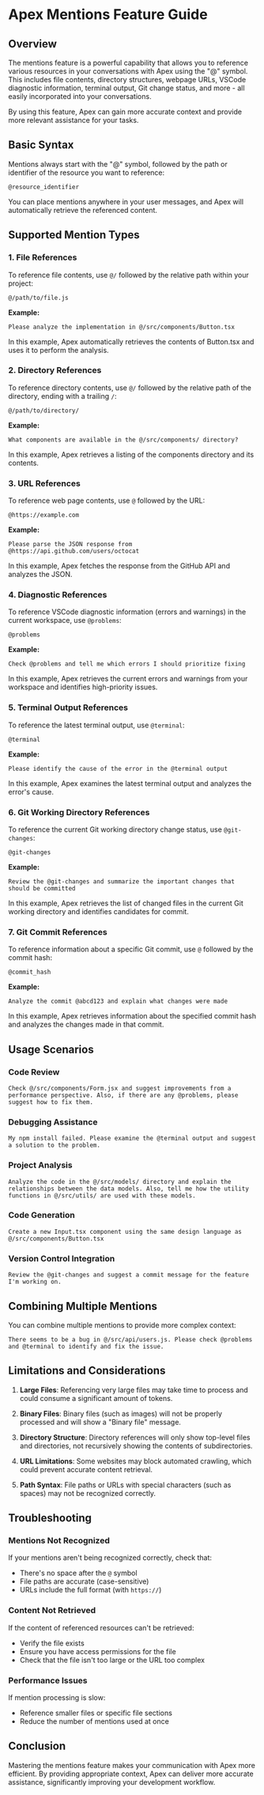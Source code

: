 # Apex Mentions Feature Guide

## Overview

The mentions feature is a powerful capability that allows you to reference various resources in your conversations with Apex using the "@" symbol. This includes file contents, directory structures, webpage URLs, VSCode diagnostic information, terminal output, Git change status, and more - all easily incorporated into your conversations.

By using this feature, Apex can gain more accurate context and provide more relevant assistance for your tasks.

## Basic Syntax

Mentions always start with the "@" symbol, followed by the path or identifier of the resource you want to reference:

```
@resource_identifier
```

You can place mentions anywhere in your user messages, and Apex will automatically retrieve the referenced content.

## Supported Mention Types

### 1. File References

To reference file contents, use `@/` followed by the relative path within your project:

```
@/path/to/file.js
```

**Example:**
```
Please analyze the implementation in @/src/components/Button.tsx
```

In this example, Apex automatically retrieves the contents of Button.tsx and uses it to perform the analysis.

### 2. Directory References

To reference directory contents, use `@/` followed by the relative path of the directory, ending with a trailing `/`:

```
@/path/to/directory/
```

**Example:**
```
What components are available in the @/src/components/ directory?
```

In this example, Apex retrieves a listing of the components directory and its contents.

### 3. URL References

To reference web page contents, use `@` followed by the URL:

```
@https://example.com
```

**Example:**
```
Please parse the JSON response from @https://api.github.com/users/octocat
```

In this example, Apex fetches the response from the GitHub API and analyzes the JSON.

### 4. Diagnostic References

To reference VSCode diagnostic information (errors and warnings) in the current workspace, use `@problems`:

```
@problems
```

**Example:**
```
Check @problems and tell me which errors I should prioritize fixing
```

In this example, Apex retrieves the current errors and warnings from your workspace and identifies high-priority issues.

### 5. Terminal Output References

To reference the latest terminal output, use `@terminal`:

```
@terminal
```

**Example:**
```
Please identify the cause of the error in the @terminal output
```

In this example, Apex examines the latest terminal output and analyzes the error's cause.

### 6. Git Working Directory References

To reference the current Git working directory change status, use `@git-changes`:

```
@git-changes
```

**Example:**
```
Review the @git-changes and summarize the important changes that should be committed
```

In this example, Apex retrieves the list of changed files in the current Git working directory and identifies candidates for commit.

### 7. Git Commit References

To reference information about a specific Git commit, use `@` followed by the commit hash:

```
@commit_hash
```

**Example:**
```
Analyze the commit @abcd123 and explain what changes were made
```

In this example, Apex retrieves information about the specified commit hash and analyzes the changes made in that commit.

## Usage Scenarios

### Code Review

```
Check @/src/components/Form.jsx and suggest improvements from a performance perspective. Also, if there are any @problems, please suggest how to fix them.
```

### Debugging Assistance

```
My npm install failed. Please examine the @terminal output and suggest a solution to the problem.
```

### Project Analysis

```
Analyze the code in the @/src/models/ directory and explain the relationships between the data models. Also, tell me how the utility functions in @/src/utils/ are used with these models.
```

### Code Generation

```
Create a new Input.tsx component using the same design language as @/src/components/Button.tsx
```

### Version Control Integration

```
Review the @git-changes and suggest a commit message for the feature I'm working on.
```

## Combining Multiple Mentions

You can combine multiple mentions to provide more complex context:

```
There seems to be a bug in @/src/api/users.js. Please check @problems and @terminal to identify and fix the issue.
```

## Limitations and Considerations

1. **Large Files**: Referencing very large files may take time to process and could consume a significant amount of tokens.

2. **Binary Files**: Binary files (such as images) will not be properly processed and will show a "Binary file" message.

3. **Directory Structure**: Directory references will only show top-level files and directories, not recursively showing the contents of subdirectories.

4. **URL Limitations**: Some websites may block automated crawling, which could prevent accurate content retrieval.

5. **Path Syntax**: File paths or URLs with special characters (such as spaces) may not be recognized correctly.

## Troubleshooting

### Mentions Not Recognized

If your mentions aren't being recognized correctly, check that:

- There's no space after the `@` symbol
- File paths are accurate (case-sensitive)
- URLs include the full format (with `https://`)

### Content Not Retrieved

If the content of referenced resources can't be retrieved:

- Verify the file exists
- Ensure you have access permissions for the file
- Check that the file isn't too large or the URL too complex

### Performance Issues

If mention processing is slow:

- Reference smaller files or specific file sections
- Reduce the number of mentions used at once

## Conclusion

Mastering the mentions feature makes your communication with Apex more efficient. By providing appropriate context, Apex can deliver more accurate assistance, significantly improving your development workflow.
